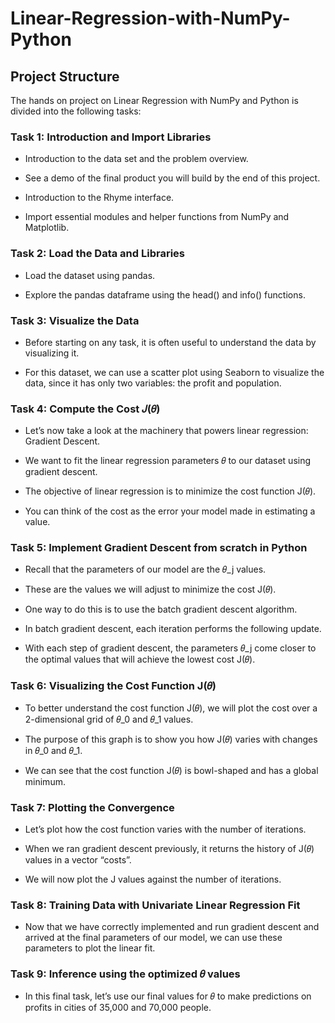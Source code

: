 # Linear-Regression-with-NumPy-Python
## Project Structure
The hands on project on Linear Regression with NumPy and Python is divided into the following tasks:

### Task 1: Introduction and Import Libraries
- Introduction to the data set and the problem overview.

- See a demo of the final product you will build by the end of this project.

- Introduction to the Rhyme interface.

- Import essential modules and helper functions from NumPy and Matplotlib.

### Task 2: Load the Data and Libraries
- Load the dataset using pandas.

- Explore the pandas dataframe using the head() and info() functions.

### Task 3: Visualize the Data
- Before starting on any task, it is often useful to understand the data by visualizing it. 

- For this dataset, we can use a scatter plot using Seaborn to visualize the data, since it has only two variables: the profit and population.

### Task 4: Compute the Cost 𝐽(𝜃)
- Let’s now take a look at the machinery that powers linear regression: Gradient Descent.  

- We want to fit the linear regression parameters 𝜃 to our dataset using gradient descent.

- The objective of linear regression is to minimize the cost function J(𝜃).

- You can think of the cost as the error your model made in estimating a value.

### Task 5: Implement Gradient Descent from scratch in Python
- Recall that the parameters of our model are the 𝜃_j values. 

- These are the values we will adjust to minimize the cost J(𝜃). 

- One way to do this is to use the batch gradient descent algorithm.

- In batch gradient descent, each iteration performs the following update. 

- With each step of gradient descent, the parameters 𝜃_j come closer to the optimal values that will achieve the lowest cost J(𝜃). 


### Task 6: Visualizing the Cost Function J(𝜃)
- To better understand the cost function J(𝜃), we will plot the cost over a 2-dimensional grid of 𝜃_0 and 𝜃_1 values.

- The purpose of this graph is to show you how J(𝜃) varies with changes in 𝜃_0 and 𝜃_1. 

- We can see that the cost function J(𝜃) is bowl-shaped and has a global minimum. 

### Task 7: Plotting the Convergence
- Let’s plot how the cost function varies with the number of iterations. 

- When we ran gradient descent previously, it returns the history of J(𝜃) values in a vector “costs”. 

- We will now plot the J values against the number of iterations. 

### Task 8: Training Data with Univariate Linear Regression Fit
- Now that we have correctly implemented and run gradient descent and arrived at the final parameters of our model, we can use these parameters to plot the linear fit. 

### Task 9: Inference using the optimized 𝜃 values
- In this final task, let’s use our final values for 𝜃 to make predictions on profits in cities of 35,000 and 70,000 people. 


